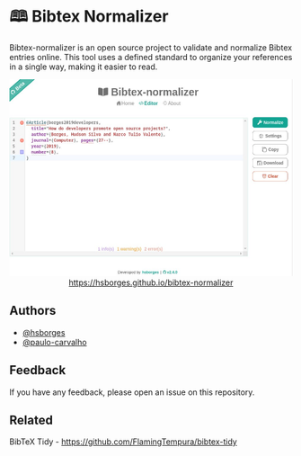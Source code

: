 # 🕮 Bibtex Normalizer

Bibtex-normalizer is an open source project to validate and normalize Bibtex entries online. This tool uses a defined standard to organize your references in a single way, making it easier to read.

<center>
<img src="public/images/screenshot.png" height="350px" />
<a href="https://hsborges.github.io/bibtex-normalizer">https://hsborges.github.io/bibtex-normalizer</a>
</center>

## Authors

- [@hsborges](https://www.github.com/hsborges)
- [@paulo-carvalho](https://www.github.com/paulo-carvalho)

## Feedback

If you have any feedback, please open an issue on this repository.

## Related

BibTeX Tidy - https://github.com/FlamingTempura/bibtex-tidy

